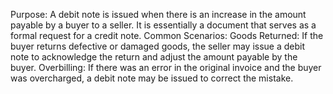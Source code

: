 
Purpose: A debit note is issued when there is an increase in the amount payable by a buyer to a seller. It is essentially a document that serves as a formal request for a credit note.
Common Scenarios:
Goods Returned: If the buyer returns defective or damaged goods, the seller may issue a debit note to acknowledge the return and adjust the amount payable by the buyer.
Overbilling: If there was an error in the original invoice and the buyer was overcharged, a debit note may be issued to correct the mistake.